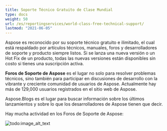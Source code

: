 ```yaml
---
title: Soporte Técnico Gratuito de Clase Mundial
type: docs
weight: 50
url: /es/reportingservices/world-class-free-technical-support/
lastmod: "2021-06-05"
---
```


Aspose es reconocido por su soporte técnico gratuito e ilimitado, el cual está respaldado por artículos técnicos, manuales, foros y desarrolladores de soporte y producto siempre listos. Si se lanza una nueva versión o un Hot Fix de un producto, todas las nuevas versiones están disponibles sin costo si tienes una suscripción activa.

**Foros de Soporte de Aspose** es el lugar no solo para resolver problemas técnicos, sino también para participar en discusiones de desarrollo con la vibrante y creciente comunidad de usuarios de Aspose. Actualmente hay más de 129,000 usuarios registrados en el sitio web de Aspose.

Aspose.Blogs es el lugar para buscar información sobre los últimos lanzamientos y sobre lo que los desarrolladores de Aspose tienen que decir.

Hay mucha actividad en los Foros de Soporte de Aspose:

![todo:image_alt_text](world-class-free-technical-support.png)